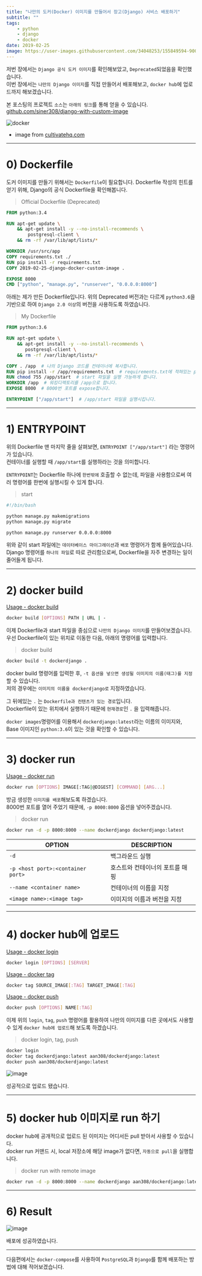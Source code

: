 ```yaml
---
title: "나만의 도커(Docker) 이미지를 만들어서 장고(Django) 서비스 배포하기"
subtitle: ""
tags:
    - python
    - django
    - docker
date: 2019-02-25
image: https://user-images.githubusercontent.com/34048253/155849594-90045484-a15e-4b3b-abf0-2ab382b9a518.png
---
```


저번 장에서는 `Django 공식 도커 이미지`를 확인해보았고, `Deprecated`되었음을 확인했습니다.<br>
이번 장에서는 `나만의 Django 이미지`를 직접 만들어서 배포해보고, `docker hub`에 업로드까지 해보겠습니다.<br>

본 포스팅의 프로젝트 `소스`는 `아래의 링크`를 통해 얻을 수 있습니다.<br>
[github.com/siner308/django-with-custom-image](https://github.com/siner308/django-with-custom-image)

![docker](https://user-images.githubusercontent.com/34048253/53354047-5a3ff100-3969-11e9-8404-a99701c0f35a.jpg)

- image from [cultivatehq.com](https://cultivatehq.com/posts/docker/)

---

# 0) Dockerfile

도커 이미지를 만들기 위해서는 `Dockerfile`이 필요합니다.
Dockerfile 작성의 힌트를 얻기 위해, Django의 공식 Dockerfile을 확인해봅니다.

>Official Dockerfile (Deprecated)

```dockerfile
FROM python:3.4

RUN apt-get update \
    && apt-get install -y --no-install-recommends \
        postgresql-client \
    && rm -rf /var/lib/apt/lists/*

WORKDIR /usr/src/app
COPY requirements.txt ./
RUN pip install -r requirements.txt
COPY 2019-02-25-django-docker-custom-image .

EXPOSE 8000
CMD ["python", "manage.py", "runserver", "0.0.0.0:8000"]
```

아래는 제가 만든 Dockerfile입니다.
위의 Deprecated 버전과는 다르게 `python3.6`을 기반으로 하여 `Django 2.0 이상`의 버전을 사용하도록 하였습니다.

>My Dockerfile

```dockerfile
FROM python:3.6

RUN apt-get update \
    && apt-get install -y --no-install-recommends \
       postgresql-client \
    && rm -rf /var/lib/apt/lists/*

COPY . /app  # 나의 Django 코드를 컨테이너에 복사합니다.
RUN pip install -r /app/requirements.txt  # requirements.txt에 적혀있는 pip 패키지들을 설치합니다.
RUN chmod 755 /app/start  # start 파일을 실행 가능하게 합니다.
WORKDIR /app  # 워킹디렉토리를 /app으로 합니다.
EXPOSE 8000  # 8000번 포트를 expose합니다.

ENTRYPOINT ["/app/start"]  # /app/start 파일을 실행시킵니다.
```

---

# 1) ENTRYPOINT 

위의 Dockerfile 맨 마지막 줄을 살펴보면, `ENTRYPOINT ["/app/start"]` 라는 명령어가 있습니다.<br>
컨테이너를 실행할 때 `/app/start`를 실행하라는 것을 의미합니다.

`ENTRYPOINT`는 Dockerfile 하나에 `한번밖에` 호출할 수 없는데, 파일을 사용함으로써 여러 명령어를 한번에 실행시킬 수 있게 합니다.

>start

```bash
#!/bin/bash

python manage.py makemigrations
python manage.py migrate

python manage.py runserver 0.0.0.0:8000
```

위와 같이 start 파일에는 `데이터베이스 마이그레이션`과 `배포` 명령어가 함께 들어있습니다.<br>
Django 명령어를 `하나의 파일`로 따로 관리함으로써, Dockerfile을 자주 변경하는 일이 줄어들게 됩니다.

---

# 2) docker build

[Usage - docker build](https://docs.docker.com/engine/reference/commandline/build/)
```bash
docker build [OPTIONS] PATH | URL | -
```

이제 Dockerfile과 start 파일을 중심으로 `나만의 Django 이미지`를 만들어보겠습니다.<br>
우선 Dockerfile이 있는 위치로 이동한 다음, 아래의 명령어를 입력합니다.

>docker build

```bash
docker build -t dockerdjango .
```

docker build 명령어를 입력한 후, `-t 옵션을 넣으면 생성될 이미지의 이름(태그)를 지정`할 수 있습니다.<br>
저의 경우에는 `이미지의 이름을 dockerdjango로` 지정하였습니다.

그 뒤에있는 `.` 는 `Dockerfile과 컨텐츠가 있는 경로`입니다.<br>
Dockerfile이 있는 위치에서 실행하기 때문에 `현재경로`인 `.` 을 입력해줍니다.

<script id="asciicast-VX34izwYhqKwOEzTzFXntgmgo" src="https://asciinema.org/a/VX34izwYhqKwOEzTzFXntgmgo.js" async></script>

`docker images`명령어를 이용해서 `dockerdjango:latest`라는 이름의 이미지와,<br>
Base 이미지인 `python:3.6`이 있는 것을 확인할 수 있습니다.

---

# 3) docker run

[Usage - docker run](https://docs.docker.com/engine/reference/run/)
```bash
docker run [OPTIONS] IMAGE[:TAG|@DIGEST] [COMMAND] [ARG...]
```

방금 생성한 `이미지를 배포`해보도록 하겠습니다.<br>
8000번 포트를 열어 주었기 때문에, `-p 8000:8000` 옵션을 넣어주겠습니다.

>docker run

```bash
docker run -d -p 8000:8000 --name dockerdjango dockerdjango:latest
```

| OPTION | DESCRIPTION |
| ------ | ------ |
| `-d` | 백그라운드 실행 |
| `-p <host port>:<container port>` | 호스트와 컨테이너의 포트를 매핑 |
| `--name <container name>` | 컨테이너의 이름을 지정 |
| `<image name>:<image tag>` | 이미지의 이름과 버전을 지정 |

<script id="asciicast-PHZPC1hTMJut3AJiK8Ye8OvcI" src="https://asciinema.org/a/PHZPC1hTMJut3AJiK8Ye8OvcI.js" async></script>

---

# 4) docker hub에 업로드

[Usage - docker login](https://docs.docker.com/engine/reference/commandline/login/)
```bash
docker login [OPTIONS] [SERVER]
```

[Usage - docker tag](https://docs.docker.com/engine/reference/commandline/tag/)
```bash
docker tag SOURCE_IMAGE[:TAG] TARGET_IMAGE[:TAG]
```

[Usage - docker push](https://docs.docker.com/engine/reference/commandline/push/)
```bash
docker push [OPTIONS] NAME[:TAG]
```

이제 위의 `login`, `tag`, `push` 명령어를 활용하여 나만의 이미지를 다른 곳에서도 사용할 수 있게 `docker hub에 업로드`해 보도록 하겠습니다.

>docker login, tag, push

```bash
docker login
docker tag dockerdjango:latest aan308/dockerdjango:latest
docker push aan308/dockerdjango:latest
```

<script id="asciicast-hQtMYcSk9EZ5hIYQSbssXh8pq" src="https://asciinema.org/a/hQtMYcSk9EZ5hIYQSbssXh8pq.js" async></script>

![image](https://user-images.githubusercontent.com/34048253/53351892-32e72500-3965-11e9-9487-8193219a0dc1.png)

성공적으로 업로드 됐습니다.

---

# 5) docker hub 이미지로 run 하기

docker hub에 공개적으로 업로드 된 이미지는 어디서든 pull 받아서 사용할 수 있습니다.<br>
docker run 커맨드 시, local 저장소에 해당 image가 없다면, `자동으로 pull`을 실행합니다.

>docker run with remote image

```bash
docker run -d -p 8000:8000 --name dockerdjango aan308/dockerdjango:latest
```

<script id="asciicast-OlzBqtf4VPdw87Q0Md28Kfcsd" src="https://asciinema.org/a/OlzBqtf4VPdw87Q0Md28Kfcsd.js" async></script>

---

# 6) Result

![image](https://user-images.githubusercontent.com/34048253/52423832-3b092d00-2b3c-11e9-8e67-24ddc3a7d0e1.png)

배포에 성공하였습니다.

---

다음편에서는 `docker-compose`를 사용하여 `PostgreSQL`과 `Django`를 함께 배포하는 방법에 대해 적어보겠습니다.
